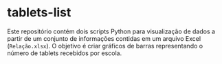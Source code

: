# tablets-list
Este repositório contém dois scripts Python para visualização de dados a partir de um conjunto de informações contidas em um arquivo Excel (`Relação.xlsx`). O objetivo é criar gráficos de barras representando o número de tablets recebidos por escola.

